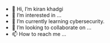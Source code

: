 - 👋 Hi, I’m kiran khadgi
- 👀 I’m interested in ...
- 🌱 I’m currently learning cybersecurity.
- 💞️ I’m looking to collaborate on ...
- 📫 How to reach me ...

<!---
kirankhadgi/kirankhadgi is a ✨ special ✨ repository because its `README.md` (this file) appears on your GitHub profile.
You can click the Preview link to take a look at your changes.
--->
